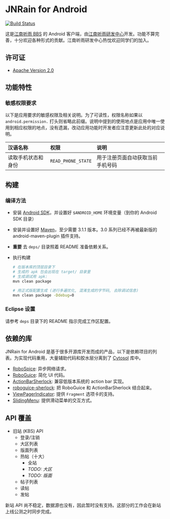 # JNRain for Android

[![Build Status](https://travis-ci.org/jnrainerds/jnrain-android.png)](https://travis-ci.org/jnrainerds/jnrain-android)

这是[江南听雨 BBS](http://bbs.jnrain.com/) 的 Android 客户端，由[江南听雨研发中心](https://github.com/jnrainerds)开发。功能不算完善，十分欢迎各种形式的贡献。江南听雨研发中心热忱欢迎同学们的加入。


## 许可证

* [Apache Version 2.0](http://www.apache.org/licenses/LICENSE-2.0.html)


## 功能特性

### 敏感权限要求

以下是应用要求的敏感权限及相关说明。为了可读性，权限名称如果以 `android.permission.` 打头则省略此前缀。说明中提到的使用地点是应用中唯一使用到相应权限的地点，没有遗漏，改动应用功能时开发者应注意更新此处的对应说明。

汉语名称 | 权限 | 说明
:------- |:---- |:----
读取手机状态和身份 | `READ_PHONE_STATE` | 用于注册页面自动获取当前手机号码


## 构建

### 编译方法

*   安装 [Android SDK](http://developer.android.com/sdk/index.html)，并设置好 `$ANDROID_HOME` 环境变量（到你的 Android SDK 目录）
*   安装并设置好 [Maven](http://maven.apache.org/download.html)，至少需要 3.1.1 版本。3.0 系列已经不再被最新版的 android-maven-plugin 插件支持。
*   **重要** 去 `deps/` 目录照着 README 准备依赖关系。
*   执行构建

    ```sh
    # 在版本库的顶层目录下
    # 生成的 apk 包会出现在 target/ 目录里
    # 生成调试用 apk:
    mvn clean package

    # 用正式版配置生成 (进行多遍优化, 混淆生成的字节码, 去除调试信息)
    mvn clean package -Ddebug=0
    ```

### Eclipse 设置

请参考 `deps` 目录下的 README 指示完成工作区配置。


## 依赖的库

JNRain for Android 是基于很多开源库开发而成的产品，以下是依赖项目的列表。为实现代码重用，大量辅助代码和胶水层分离到了 [Cytosol](https://github.com/xen0n/Cytosol/) 库中。

* [RoboSpice](https://github.com/octo-online/robospice/): 异步网络请求。
* [RoboGuice](http://code.google.com/p/roboguice/): 简化 UI 代码。
* [ActionBarSherlock](http://actionbarsherlock.com/): 兼容低版本系统的 action bar 实现。
* [roboguice-sherlock](https://github.com/rtyley/roboguice-sherlock/): 把 RoboGuice 和 ActionBarSherlock 结合起来。
* [ViewPagerIndicator](http://viewpagerindicator.com/): 提供 `Fragment` 选项卡的支持。
* [SlidingMenu](https://github.com/jfeinstein10/SlidingMenu): 提供滑动菜单的交互方式。


## API 覆盖

* 旧站 (KBS) API
    * 登录/注销
    * 大区列表
    * 版面列表
    * 热帖（十大）
        - 全站
        - *TODO: 大区*
        - *TODO: 版面*
    * 帖子列表
    * 读帖
    * 发帖

新站 API 尚不稳定，数据源也没有，因此暂时没有支持。这部分的工作会在新站上线公测之时同步完成。


<!-- vim:set ai et ts=4 sw=4 sts=4 ff=unix fenc=utf-8: -->
